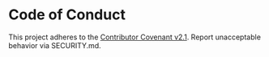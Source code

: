 # Code of Conduct
This project adheres to the [Contributor Covenant v2.1](https://www.contributor-covenant.org/version/2/1/code_of_conduct/).
Report unacceptable behavior via SECURITY.md.
